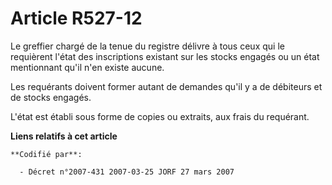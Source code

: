 # Article R527-12

Le greffier chargé de la tenue du registre délivre à tous ceux qui le requièrent l'état des inscriptions existant sur les
stocks engagés ou un état mentionnant qu'il n'en existe aucune.

Les requérants doivent former autant de demandes qu'il y a de débiteurs et de stocks engagés.

L'état est établi sous forme de copies ou extraits, aux frais du requérant.

**Liens relatifs à cet article**

	**Codifié par**:

	  - Décret n°2007-431 2007-03-25 JORF 27 mars 2007
